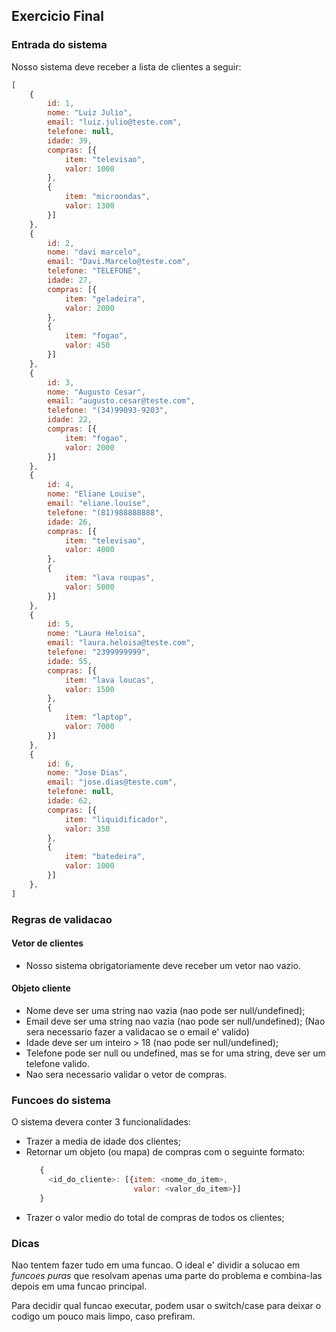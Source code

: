 ## Exercicio Final

### Entrada do sistema

Nosso sistema deve receber a lista de clientes a seguir:

```javascript
[
    {
        id: 1,
        nome: "Luiz Julio",
        email: "luiz.julio@teste.com",
        telefone: null,
        idade: 39,
        compras: [{
            item: "televisao",
            valor: 1000
        },
        {
            item: "microondas",
            valor: 1300
        }]
    },
    {
        id: 2,
        nome: "davi marcelo",
        email: "Davi.Marcelo@teste.com",
        telefone: "TELEFONE",
        idade: 27,
        compras: [{
            item: "geladeira",
            valor: 2000
        },
        {
            item: "fogao",
            valor: 450
        }]
    },
    {
        id: 3,
        nome: "Augusto Cesar",
        email: "augusto.cesar@teste.com",
        telefone: "(34)99093-9203",
        idade: 22,
        compras: [{
            item: "fogao",
            valor: 2000
        }]
    },
    {
        id: 4,
        nome: "Eliane Louise",
        email: "eliane.louise",
        telefone: "(81)988888888",
        idade: 26,
        compras: [{
            item: "televisao",
            valor: 4000
        },
        {
            item: "lava roupas",
            valor: 5000
        }]
    },
    {
        id: 5,
        nome: "Laura Heloisa",
        email: "laura.heloisa@teste.com",
        telefone: "2399999999",
        idade: 55,
        compras: [{
            item: "lava loucas",
            valor: 1500
        },
        {
            item: "laptop",
            valor: 7000
        }]
    },
    {
        id: 6,
        nome: "Jose Dias",
        email: "jose.dias@teste.com",
        telefone: null,
        idade: 62,
        compras: [{
            item: "liquidificador",
            valor: 350
        },
        {
            item: "batedeira",
            valor: 1000
        }]
    },
]
```


### Regras de validacao

#### Vetor de clientes

- Nosso sistema obrigatoriamente deve receber um vetor nao vazio.

#### Objeto cliente
- Nome deve ser uma string nao vazia (nao pode ser null/undefined);
- Email deve ser uma string nao vazia (nao pode ser null/undefined); (Nao sera necessario fazer a validacao se o email e' valido)
- Idade deve ser um inteiro > 18 (nao pode ser null/undefined);
- Telefone pode ser null ou undefined, mas se for uma string, deve ser um telefone valido.
- Nao sera necessario validar o vetor de compras.


### Funcoes do sistema

O sistema devera conter 3 funcionalidades:
 - Trazer a media de idade dos clientes;
 - Retornar um objeto (ou mapa) de compras com o seguinte formato:
   ```javascript
      {
        <id_do_cliente>: [{item: <nome_do_item>,
                           valor: <valor_do_item>}]
      }
   ```
 - Trazer o valor medio do total de compras de todos os clientes;


### Dicas

Nao tentem fazer tudo em uma funcao. O ideal e' dividir a solucao em *funcoes puras* que resolvam apenas uma parte do problema e combina-las depois em uma funcao principal.

Para decidir qual funcao executar, podem usar o switch/case para deixar o codigo um pouco mais limpo, caso prefiram.
